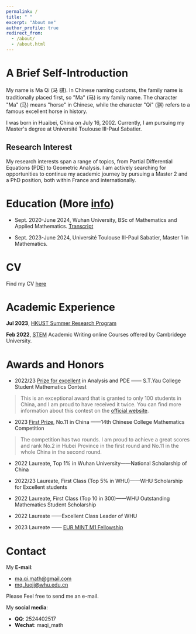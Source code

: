 ```yaml
---
permalink: /
title: " "
excerpt: "About me"
author_profile: true
redirect_from: 
  - /about/
  - /about.html
---
```

A Brief Self-Introduction
======
My name is Ma Qi (马 骐). In Chinese naming customs, the family name is traditionally placed first, so "Ma" (马) is my family name. The character "Ma" (马) means "horse" in Chinese, while the character "Qi" (骐) refers to a famous excellent horse in history.

I was born in Huaibei, China on July 16, 2002. Currently, I am pursuing my Master's degree at Université Toulouse III-Paul Sabatier.

Research Interest
-----
My research interests span a range of topics, from Partial Differential Equations (PDE) to Geometric Analysis. I am actively searching for opportunities to continue my academic journey by pursuing a Master 2 and a PhD position, both within France and internationally.


Education (More [info](../_pages/Education.md))
======
* Sept. 2020-June 2024, Wuhan University, BSc of Mathematics and Applied Mathematics.
  [Transcript](../files/Transcript20230814.pdf)

* Sept. 2023-June 2024, Université Toulouse III-Paul Sabatier, Master 1 in Mathematics.

CV
=====
Find my CV [here](../files/cv.pdf)

Academic Experience
=====
**Jul 2023**, [HKUST Summer Research Program](../files/HKUST%20Summer%20Research)

**Feb 2022**, [STEM](../files/STEM.pdf) Academic Writing online Courses offered by Cambridege University. 


Awards and Honors
=====
* 2022/23 [Prize for excellent](../files/丘成桐大學生數學競賽(2).pdf) in Analysis and PDE       ——    S.T.Yau College Student Mathematics Contest

> This is an exceptional award that is granted to only 100 students in China, and I am proud to have received it twice. You can find more information about this contest on the [official website](yau-contest.com).

* 2023 [First Prize](../files/获奖证书.pdf), No.11 in China ——14th Chinese College Mathematics Competition

> The competition has two rounds. I am proud to achieve a great scores and rank No.2 in Hubei Province in the first round and No.11 in the whole China in the second round.

* 2022 Laureate, Top 1% in Wuhan University——National Scholarship of China

* 2022/23 Laureate, First Class (Top 5% in WHU)——WHU Scholarship for Excellent students

* 2022 Laureate, First Class (Top 10 in 300)——WHU Outstanding Mathematics Student Scholarship

* 2022 Laureate ——Excellent Class Leader of WHU

* 2023 Laureate —— [EUR MINT M1 Fellowship](https://mint.math.univ-toulouse.fr/en/appels-offres/master/)

Contact
=====
My **E-mail**: 
* ma.qi.math@gmail.com
* mq_luoji@whu.edu.cn        

Please Feel free to send me an e-mail.

My **social media**:

* **QQ**: 2524402517
* **Wechat**: maqi_math


&nbsp;

&nbsp;
